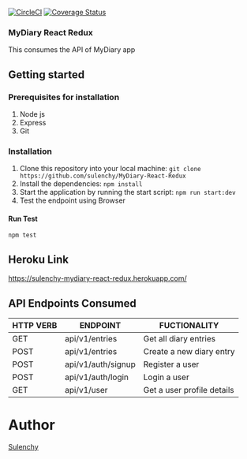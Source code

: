 [![CircleCI](https://circleci.com/gh/sulenchy/MyDiary-React-Redux.svg?style=svg)](https://circleci.com/gh/sulenchy/MyDiary-React-Redux) [![Coverage Status](https://coveralls.io/repos/github/sulenchy/MyDiary-React-Redux/badge.svg?branch=chore%2F162992454%2Fintegrate-coveralls)](https://coveralls.io/github/sulenchy/MyDiary-React-Redux?branch=chore%2F162992454%2Fintegrate-coveralls)

### MyDiary React Redux

This consumes the API of MyDiary app

## Getting started
### Prerequisites for installation
1. Node js
2. Express
3. Git

### Installation
1. Clone this repository into your local machine:
```git clone https://github.com/sulenchy/MyDiary-React-Redux```
2. Install the dependencies:
```npm install```
3. Start the application by running the start script:
```npm run start:dev```
4. Test the endpoint using Browser


#### Run Test
```npm test```

## Heroku Link
https://sulenchy-mydiary-react-redux.herokuapp.com/

## API Endpoints Consumed
|   HTTP VERB   | ENDPOINT                  | FUCTIONALITY                                          |
| ------------- | --------------------------| ----------------------------------------------------- |
| GET           | api/v1/entries            | Get all diary entries                                 |                    |
| POST          | api/v1/entries            | Create a new diary entry                              |                    |
| POST          | api/v1/auth/signup        | Register a user                                       |
| POST          | api/v1/auth/login         | Login a user                                          |
| GET           | api/v1/user               | Get a user profile details                            |

# Author
[Sulenchy](https://github.com/sulenchy)